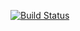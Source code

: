 [![Build Status](https://travis-ci.org/dvmlls/android-scala.svg?branch=master)](https://travis-ci.org/dvmlls/android-scala)
